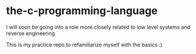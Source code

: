 # the-c-programming-language

I will soon be going into a role more closely related to low level systems and reverse engineering.

This is my practice repo to refamiliarize myself with the basics :)